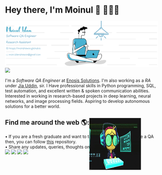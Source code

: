 # Hey there, I'm Moinul 👋 👩🏾‍💻 	

<img src="https://github.com/moinshawon/moinshawon/blob/master/banner_blue_1.png">

<img src ="https://gpvc.arturio.dev/moinshawon">

I'm a <em>Software QA Engineer</em> at <a href="https://www.enosisbd.com/"> Enosis Solutions</a>. I'm also working as a <em>RA</em> under <a href="https://sites.google.com/view/drjiauddin/research-areas">Jia Uddin<a>, sir. I Have professional skills in Python programming, SQL, test automation, and excellent written & spoken communication abilities. Interested in working in research-based projects in deep learning, neural networks, and image processing fields. Aspiring to develop autonomous solutions for a better world.
  
  
  
## Find me around the web 🌎:  <img align="left" width="170" height="170" src="https://github.com/moinshawon/moinshawon/blob/master/giphy.gif" width="100%" height="100%" style="position:absolute" frameBorder="0" class="giphy-embed" allowFullScreen>
  <div>
    • If you are a fresh graduate and want to take preparation to become a QA then, you can follow <a href="https://github.com/moinshawon/Roadmap-of-QA-for-freshers">this</a> repository. </br>
    • Share any updates, queries, thoughts on <a href="https://www.linkedin.com/in/moinshawon/">Linkedin.</a>
  </div>
  <div>
  <a href="mailto:moin.islamshawon@gmail.com"><img src="https://img.icons8.com/plasticine/50/000000/gmail-new.png"/></a>
      <a href="https://moinshawon.github.io/"><img src="https://img.icons8.com/external-becris-lineal-color-becris/40/4a90e2/external-internet-coding-programming-becris-lineal-color-becris.png"/></a>
      <a href="https://www.hackerrank.com/moinshawon?hr_r=1"><img src="https://img.icons8.com/windows/45/4a90e2/hackerrank.png"/></a>
      <a href="https://www.linkedin.com/in/moinshawon/"><img src="https://img.icons8.com/plasticine/50/000000/linkedin.png"/></a>
  </div>


